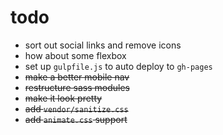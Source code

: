 # todo


- sort out social links and remove icons
- how about some flexbox
- set up `gulpfile.js` to auto deploy to `gh-pages`
- ~~make a better mobile nav~~
- ~~restructure sass modules~~
- ~~make it look pretty~~
- ~~add `vendor/sanitize.css`~~
- ~~add `animate.css` support~~
